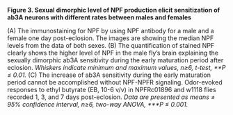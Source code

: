 **Figure 3. Sexual dimorphic level of NPF production elicit sensitization of ab3A neurons with different rates between males and females**

(A) The immunostaining for NPF by using NPF antibody for a male and a female one day post-eclosion. The images are showing the median NPF levels from the data of both sexes. 
(B) The quantification of stained NPF clearly shows the higher level of NPF in the male fly’s brain explaining the sexually dimorphic ab3A sensitivity during the early maturation period after eclosion.
_Whiskers indicate minimum and maximum values, n≥6, t-test, **P ≤ 0.01._
(C) The increase of ab3A sensitivity during the early maturation period cannot be accomplished without NPF-NPFR signaling. 
Odor-evoked responses to ethyl butyrate (EB, 10-6 v/v) in NPFRc01896 and w1118 flies recorded 1, 3, and 7 days post-eclosion.
_Data are presented as means ± 95% confidence interval, n≥6, two-way ANOVA, ***P ≤ 0.001._ 